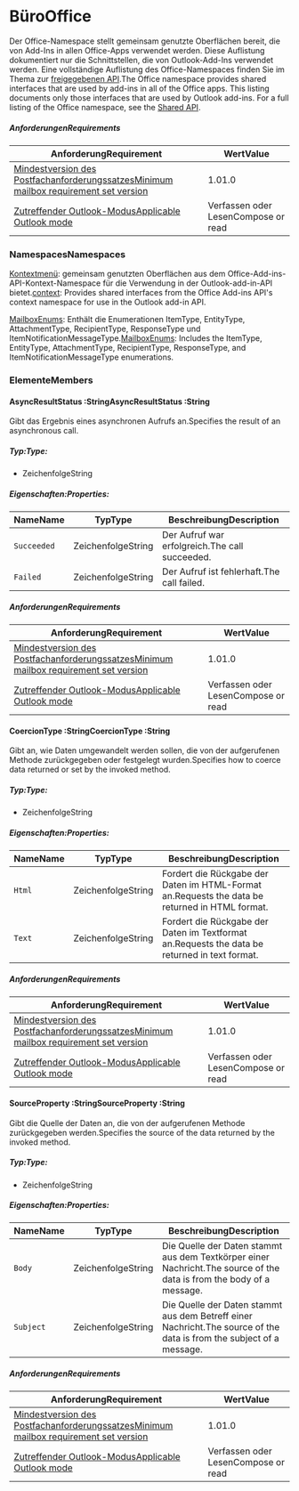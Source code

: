  

# <a name="office"></a><span data-ttu-id="9f226-101">Büro</span><span class="sxs-lookup"><span data-stu-id="9f226-101">Office</span></span>

<span data-ttu-id="9f226-p101">Der Office-Namespace stellt gemeinsam genutzte Oberflächen bereit, die von Add-Ins in allen Office-Apps verwendet werden. Diese Auflistung dokumentiert nur die Schnittstellen, die von Outlook-Add-Ins verwendet werden. Eine vollständige Auflistung des Office-Namespaces finden Sie im Thema zur [freigegebenen API](/javascript/api/office).</span><span class="sxs-lookup"><span data-stu-id="9f226-p101">The Office namespace provides shared interfaces that are used by add-ins in all of the Office apps. This listing documents only those interfaces that are used by Outlook add-ins. For a full listing of the Office namespace, see the [Shared API](/javascript/api/office).</span></span>

##### <a name="requirements"></a><span data-ttu-id="9f226-104">Anforderungen</span><span class="sxs-lookup"><span data-stu-id="9f226-104">Requirements</span></span>

|<span data-ttu-id="9f226-105">Anforderung</span><span class="sxs-lookup"><span data-stu-id="9f226-105">Requirement</span></span>| <span data-ttu-id="9f226-106">Wert</span><span class="sxs-lookup"><span data-stu-id="9f226-106">Value</span></span>|
|---|---|
|[<span data-ttu-id="9f226-107">Mindestversion des Postfachanforderungssatzes</span><span class="sxs-lookup"><span data-stu-id="9f226-107">Minimum mailbox requirement set version</span></span>](/javascript/office/requirement-sets/outlook-api-requirement-sets)| <span data-ttu-id="9f226-108">1.0</span><span class="sxs-lookup"><span data-stu-id="9f226-108">1.0</span></span>|
|[<span data-ttu-id="9f226-109">Zutreffender Outlook-Modus</span><span class="sxs-lookup"><span data-stu-id="9f226-109">Applicable Outlook mode</span></span>](https://docs.microsoft.com/outlook/add-ins/#extension-points)| <span data-ttu-id="9f226-110">Verfassen oder Lesen</span><span class="sxs-lookup"><span data-stu-id="9f226-110">Compose or read</span></span>|

### <a name="namespaces"></a><span data-ttu-id="9f226-111">Namespaces</span><span class="sxs-lookup"><span data-stu-id="9f226-111">Namespaces</span></span>

<span data-ttu-id="9f226-112">[Kontextmenü](Office.context.md): gemeinsam genutzten Oberflächen aus dem Office-Add-ins-API-Kontext-Namespace für die Verwendung in der Outlook-add-in-API bietet.</span><span class="sxs-lookup"><span data-stu-id="9f226-112">[context](Office.context.md): Provides shared interfaces from the Office Add-ins API's context namespace for use in the Outlook add-in API.</span></span>

<span data-ttu-id="9f226-113">[MailboxEnums](/javascript/api/outlook/office.mailboxenums.attachmenttype): Enthält die Enumerationen ItemType, EntityType, AttachmentType, RecipientType, ResponseType und ItemNotificationMessageType.</span><span class="sxs-lookup"><span data-stu-id="9f226-113">[MailboxEnums](/javascript/api/outlook/office.mailboxenums.attachmenttype): Includes the ItemType, EntityType, AttachmentType, RecipientType, ResponseType, and ItemNotificationMessageType enumerations.</span></span>

### <a name="members"></a><span data-ttu-id="9f226-114">Elemente</span><span class="sxs-lookup"><span data-stu-id="9f226-114">Members</span></span>

####  <a name="asyncresultstatus-string"></a><span data-ttu-id="9f226-115">AsyncResultStatus :String</span><span class="sxs-lookup"><span data-stu-id="9f226-115">AsyncResultStatus :String</span></span>

<span data-ttu-id="9f226-116">Gibt das Ergebnis eines asynchronen Aufrufs an.</span><span class="sxs-lookup"><span data-stu-id="9f226-116">Specifies the result of an asynchronous call.</span></span>

##### <a name="type"></a><span data-ttu-id="9f226-117">Typ:</span><span class="sxs-lookup"><span data-stu-id="9f226-117">Type:</span></span>

*   <span data-ttu-id="9f226-118">Zeichenfolge</span><span class="sxs-lookup"><span data-stu-id="9f226-118">String</span></span>

##### <a name="properties"></a><span data-ttu-id="9f226-119">Eigenschaften:</span><span class="sxs-lookup"><span data-stu-id="9f226-119">Properties:</span></span>

|<span data-ttu-id="9f226-120">Name</span><span class="sxs-lookup"><span data-stu-id="9f226-120">Name</span></span>| <span data-ttu-id="9f226-121">Typ</span><span class="sxs-lookup"><span data-stu-id="9f226-121">Type</span></span>| <span data-ttu-id="9f226-122">Beschreibung</span><span class="sxs-lookup"><span data-stu-id="9f226-122">Description</span></span>|
|---|---|---|
|`Succeeded`| <span data-ttu-id="9f226-123">Zeichenfolge</span><span class="sxs-lookup"><span data-stu-id="9f226-123">String</span></span>|<span data-ttu-id="9f226-124">Der Aufruf war erfolgreich.</span><span class="sxs-lookup"><span data-stu-id="9f226-124">The call succeeded.</span></span>|
|`Failed`| <span data-ttu-id="9f226-125">Zeichenfolge</span><span class="sxs-lookup"><span data-stu-id="9f226-125">String</span></span>|<span data-ttu-id="9f226-126">Der Aufruf ist fehlerhaft.</span><span class="sxs-lookup"><span data-stu-id="9f226-126">The call failed.</span></span>|

##### <a name="requirements"></a><span data-ttu-id="9f226-127">Anforderungen</span><span class="sxs-lookup"><span data-stu-id="9f226-127">Requirements</span></span>

|<span data-ttu-id="9f226-128">Anforderung</span><span class="sxs-lookup"><span data-stu-id="9f226-128">Requirement</span></span>| <span data-ttu-id="9f226-129">Wert</span><span class="sxs-lookup"><span data-stu-id="9f226-129">Value</span></span>|
|---|---|
|[<span data-ttu-id="9f226-130">Mindestversion des Postfachanforderungssatzes</span><span class="sxs-lookup"><span data-stu-id="9f226-130">Minimum mailbox requirement set version</span></span>](/javascript/office/requirement-sets/outlook-api-requirement-sets)| <span data-ttu-id="9f226-131">1.0</span><span class="sxs-lookup"><span data-stu-id="9f226-131">1.0</span></span>|
|[<span data-ttu-id="9f226-132">Zutreffender Outlook-Modus</span><span class="sxs-lookup"><span data-stu-id="9f226-132">Applicable Outlook mode</span></span>](https://docs.microsoft.com/outlook/add-ins/#extension-points)| <span data-ttu-id="9f226-133">Verfassen oder Lesen</span><span class="sxs-lookup"><span data-stu-id="9f226-133">Compose or read</span></span>|
####  <a name="coerciontype-string"></a><span data-ttu-id="9f226-134">CoercionType :String</span><span class="sxs-lookup"><span data-stu-id="9f226-134">CoercionType :String</span></span>

<span data-ttu-id="9f226-135">Gibt an, wie Daten umgewandelt werden sollen, die von der aufgerufenen Methode zurückgegeben oder festgelegt wurden.</span><span class="sxs-lookup"><span data-stu-id="9f226-135">Specifies how to coerce data returned or set by the invoked method.</span></span>

##### <a name="type"></a><span data-ttu-id="9f226-136">Typ:</span><span class="sxs-lookup"><span data-stu-id="9f226-136">Type:</span></span>

*   <span data-ttu-id="9f226-137">Zeichenfolge</span><span class="sxs-lookup"><span data-stu-id="9f226-137">String</span></span>

##### <a name="properties"></a><span data-ttu-id="9f226-138">Eigenschaften:</span><span class="sxs-lookup"><span data-stu-id="9f226-138">Properties:</span></span>

|<span data-ttu-id="9f226-139">Name</span><span class="sxs-lookup"><span data-stu-id="9f226-139">Name</span></span>| <span data-ttu-id="9f226-140">Typ</span><span class="sxs-lookup"><span data-stu-id="9f226-140">Type</span></span>| <span data-ttu-id="9f226-141">Beschreibung</span><span class="sxs-lookup"><span data-stu-id="9f226-141">Description</span></span>|
|---|---|---|
|`Html`| <span data-ttu-id="9f226-142">Zeichenfolge</span><span class="sxs-lookup"><span data-stu-id="9f226-142">String</span></span>|<span data-ttu-id="9f226-143">Fordert die Rückgabe der Daten im HTML-Format an.</span><span class="sxs-lookup"><span data-stu-id="9f226-143">Requests the data be returned in HTML format.</span></span>|
|`Text`| <span data-ttu-id="9f226-144">Zeichenfolge</span><span class="sxs-lookup"><span data-stu-id="9f226-144">String</span></span>|<span data-ttu-id="9f226-145">Fordert die Rückgabe der Daten im Textformat an.</span><span class="sxs-lookup"><span data-stu-id="9f226-145">Requests the data be returned in text format.</span></span>|

##### <a name="requirements"></a><span data-ttu-id="9f226-146">Anforderungen</span><span class="sxs-lookup"><span data-stu-id="9f226-146">Requirements</span></span>

|<span data-ttu-id="9f226-147">Anforderung</span><span class="sxs-lookup"><span data-stu-id="9f226-147">Requirement</span></span>| <span data-ttu-id="9f226-148">Wert</span><span class="sxs-lookup"><span data-stu-id="9f226-148">Value</span></span>|
|---|---|
|[<span data-ttu-id="9f226-149">Mindestversion des Postfachanforderungssatzes</span><span class="sxs-lookup"><span data-stu-id="9f226-149">Minimum mailbox requirement set version</span></span>](/javascript/office/requirement-sets/outlook-api-requirement-sets)| <span data-ttu-id="9f226-150">1.0</span><span class="sxs-lookup"><span data-stu-id="9f226-150">1.0</span></span>|
|[<span data-ttu-id="9f226-151">Zutreffender Outlook-Modus</span><span class="sxs-lookup"><span data-stu-id="9f226-151">Applicable Outlook mode</span></span>](https://docs.microsoft.com/outlook/add-ins/#extension-points)| <span data-ttu-id="9f226-152">Verfassen oder Lesen</span><span class="sxs-lookup"><span data-stu-id="9f226-152">Compose or read</span></span>|
####  <a name="sourceproperty-string"></a><span data-ttu-id="9f226-153">SourceProperty :String</span><span class="sxs-lookup"><span data-stu-id="9f226-153">SourceProperty :String</span></span>

<span data-ttu-id="9f226-154">Gibt die Quelle der Daten an, die von der aufgerufenen Methode zurückgegeben werden.</span><span class="sxs-lookup"><span data-stu-id="9f226-154">Specifies the source of the data returned by the invoked method.</span></span>

##### <a name="type"></a><span data-ttu-id="9f226-155">Typ:</span><span class="sxs-lookup"><span data-stu-id="9f226-155">Type:</span></span>

*   <span data-ttu-id="9f226-156">Zeichenfolge</span><span class="sxs-lookup"><span data-stu-id="9f226-156">String</span></span>

##### <a name="properties"></a><span data-ttu-id="9f226-157">Eigenschaften:</span><span class="sxs-lookup"><span data-stu-id="9f226-157">Properties:</span></span>

|<span data-ttu-id="9f226-158">Name</span><span class="sxs-lookup"><span data-stu-id="9f226-158">Name</span></span>| <span data-ttu-id="9f226-159">Typ</span><span class="sxs-lookup"><span data-stu-id="9f226-159">Type</span></span>| <span data-ttu-id="9f226-160">Beschreibung</span><span class="sxs-lookup"><span data-stu-id="9f226-160">Description</span></span>|
|---|---|---|
|`Body`| <span data-ttu-id="9f226-161">Zeichenfolge</span><span class="sxs-lookup"><span data-stu-id="9f226-161">String</span></span>|<span data-ttu-id="9f226-162">Die Quelle der Daten stammt aus dem Textkörper einer Nachricht.</span><span class="sxs-lookup"><span data-stu-id="9f226-162">The source of the data is from the body of a message.</span></span>|
|`Subject`| <span data-ttu-id="9f226-163">Zeichenfolge</span><span class="sxs-lookup"><span data-stu-id="9f226-163">String</span></span>|<span data-ttu-id="9f226-164">Die Quelle der Daten stammt aus dem Betreff einer Nachricht.</span><span class="sxs-lookup"><span data-stu-id="9f226-164">The source of the data is from the subject of a message.</span></span>|

##### <a name="requirements"></a><span data-ttu-id="9f226-165">Anforderungen</span><span class="sxs-lookup"><span data-stu-id="9f226-165">Requirements</span></span>

|<span data-ttu-id="9f226-166">Anforderung</span><span class="sxs-lookup"><span data-stu-id="9f226-166">Requirement</span></span>| <span data-ttu-id="9f226-167">Wert</span><span class="sxs-lookup"><span data-stu-id="9f226-167">Value</span></span>|
|---|---|
|[<span data-ttu-id="9f226-168">Mindestversion des Postfachanforderungssatzes</span><span class="sxs-lookup"><span data-stu-id="9f226-168">Minimum mailbox requirement set version</span></span>](/javascript/office/requirement-sets/outlook-api-requirement-sets)| <span data-ttu-id="9f226-169">1.0</span><span class="sxs-lookup"><span data-stu-id="9f226-169">1.0</span></span>|
|[<span data-ttu-id="9f226-170">Zutreffender Outlook-Modus</span><span class="sxs-lookup"><span data-stu-id="9f226-170">Applicable Outlook mode</span></span>](https://docs.microsoft.com/outlook/add-ins/#extension-points)| <span data-ttu-id="9f226-171">Verfassen oder Lesen</span><span class="sxs-lookup"><span data-stu-id="9f226-171">Compose or read</span></span>|